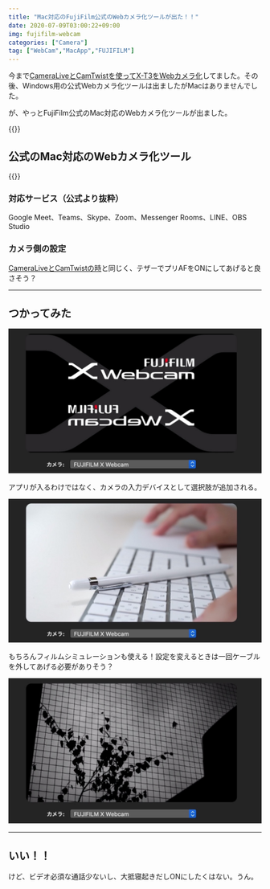 ```yaml
---
title: "Mac対応のFujiFilm公式のWebカメラ化ツールが出た！！"
date: 2020-07-09T03:00:22+09:00
img: fujifilm-webcam
categories: ["Camera"]
tag: ["WebCam","MacApp","FUJIFILM"]
---
```


今まで[CameraLiveとCamTwistを使ってX-T3をWebカメラ化](https://2001y.me/blog/camera/no-hdmicapture-webcam/)してました。その後、Windows用の公式Webカメラ化ツールは出ましたがMacはありませんでした。

が、やっとFujiFilm公式のMac対応のWebカメラ化ツールが出ました。

{{<ad>}}

## 公式のMac対応のWebカメラ化ツール

{{<blogcard url="https://fujifilm-x.com/ja-jp/support/download/software/x-webcam/">}}

### 対応サービス（公式より抜粋）

Google Meet、Teams、Skype、Zoom、Messenger Rooms、LINE、OBS Studio

### カメラ側の設定

[CameraLiveとCamTwistの時](https://2001y.me/blog/camera/no-hdmicapture-webcam/)と同じく、テザーでプリAFをONにしてあげると良さそう？

***

## つかってみた

![FujiのXなカッコよさ](../../../images/fujifilm-webcam-1.jpg)

アプリが入るわけではなく、カメラの入力デバイスとして選択肢が追加される。

![](../../../images/fujifilm-webcam-2.jpg)

もちろんフィルムシミュレーションも使える！設定を変えるときは一回ケーブルを外してあげる必要がありそう？

![黒いのはなんだろう。。](../../../images/fujifilm-webcam-3.jpg)

***

## いい！！

けど、ビデオ必須な通話少ないし、大抵寝起きだしONにしたくはない。うん。